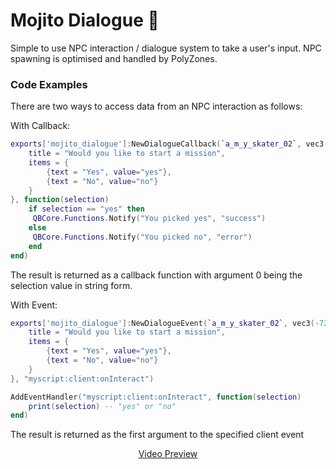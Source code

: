 # Mojito Dialogue 💬
Simple to use NPC interaction / dialogue system to take a user's input. NPC spawning is optimised and handled by PolyZones.

### Code Examples
There are two ways to access data from an NPC interaction as follows:

With Callback:
```lua
exports['mojito_dialogue']:NewDialogueCallback(`a_m_y_skater_02`, vec3(-727.74, -143.54, 36.36), 20.0, {
    title = "Would you like to start a mission",
    items = {
        {text = "Yes", value="yes"},
        {text = "No", value="no"}
    }
}, function(selection)
    if selection == "yes" then
     QBCore.Functions.Notify("You picked yes", "success")
    else
     QBCore.Functions.Notify("You picked no", "error")
    end
end)
```
The result is returned as a callback function with argument 0 being the selection value in string form.

With Event:
```lua
exports['mojito_dialogue']:NewDialogueEvent(`a_m_y_skater_02`, vec3(-727.74, -143.54, 36.36), 20.0, {
    title = "Would you like to start a mission",
    items = {
        {text = "Yes", value="yes"},
        {text = "No", value="no"}
    }
}, "myscript:client:onInteract")

AddEventHandler("myscript:client:onInteract", function(selection)
    print(selection) -- "yes" or "no" 
end)
```

The result is returned as the first argument to the specified client event

<p align="center">
    <a href="https://streamable.com/v4ekkm"> Video Preview </a>
</p>